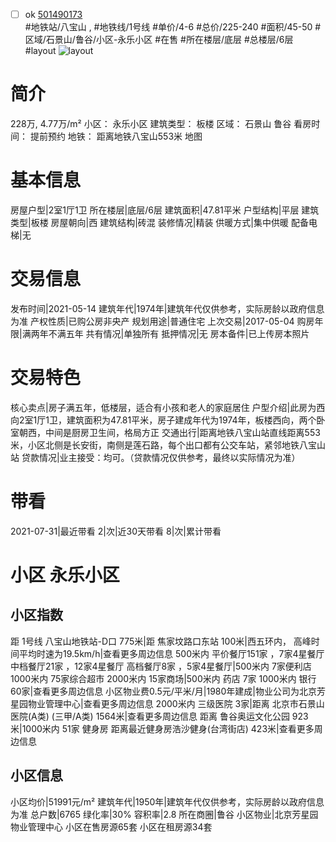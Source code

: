 - [ ] ok [501490173](https://bj.5i5j.com/ershoufang/501490173.html)  
 #地铁站/八宝山 ,  #地铁线/1号线
#单价/4-6 #总价/225-240 #面积/45-50   #区域/石景山/鲁谷/小区-永乐小区 #在售 #所在楼层/底层 #总楼层/6层 #layout 
![layout](http://image2a.5i5j.com/bdir/layout/0de4e5682357431cbf37ba6584e2b303.jpg_P5.jpg) 
# 简介 
 228万,  4.77万/m² 
小区： 永乐小区
建筑类型： 板楼
区域： 石景山 鲁谷
看房时间： 提前预约
地铁： 距离地铁八宝山553米 地图
# 基本信息 
 房屋户型|2室1厅1卫
所在楼层|底层/6层
建筑面积|47.81平米
户型结构|平层
建筑类型|板楼
房屋朝向|西
建筑结构|砖混
装修情况|精装
供暖方式|集中供暖
配备电梯|无
# 交易信息 
 发布时间|2021-05-14
建筑年代|1974年|建筑年代仅供参考，实际房龄以政府信息为准
产权性质|已购公房非央产
规划用途|普通住宅
上次交易|2017-05-04
购房年限|满两年不满五年
共有情况|单独所有
抵押情况|无
房本备件|已上传房本照片
# 交易特色 
 核心卖点|房子满五年，低楼层，适合有小孩和老人的家庭居住
户型介绍|此房为西向2室1厅1卫，建筑面积为47.81平米，房子建成年代为1974年，板楼西向，两个卧室朝西，中间是厨房卫生间，格局方正
交通出行|距离地铁八宝山站直线距离553米，小区北侧是长安街，南侧是莲石路，每个出口都有公交车站，紧邻地铁八宝山站
贷款情况|业主接受：均可。（贷款情况仅供参考，最终以实际情况为准）
# 带看 
 2021-07-31|最近带看	 2|次|近30天带看	 8|次|累计带看
# 小区 永乐小区
## 小区指数 
 距 1号线 八宝山地铁站-D口 775米|距 焦家坟路口东站 100米|西五环内， 高峰时间平均时速为19.5km/h|查看更多周边信息
500米内 平价餐厅151家 ，7家4星餐厅
中档餐厅21家 ，12家4星餐厅
高档餐厅8家 ，5家4星餐厅|500米内 7家便利店
1000米内 75家综合超市
2000米内 15家商场|500米内 药店 7家
1000米内 银行 60家|查看更多周边信息
小区物业费0.5元/平米/月|1980年建成|物业公司为北京芳星园物业管理中心|查看更多周边信息
2000米内 三级医院 3家|距离 北京市石景山医院(A类) (三甲/A类) 1564米|查看更多周边信息
距离 鲁谷奥运文化公园 923米|1000米内 51家 健身房
距离最近健身房浩沙健身(台湾街店) 423米|查看更多周边信息
## 小区信息 
 小区均价|51991元/m²
建筑年代|1950年|建筑年代仅供参考，实际房龄以政府信息为准
总户数|6765
绿化率|30%
容积率|2.8
所在商圈|鲁谷
小区物业|北京芳星园物业管理中心
小区在售房源65套
小区在租房源34套
